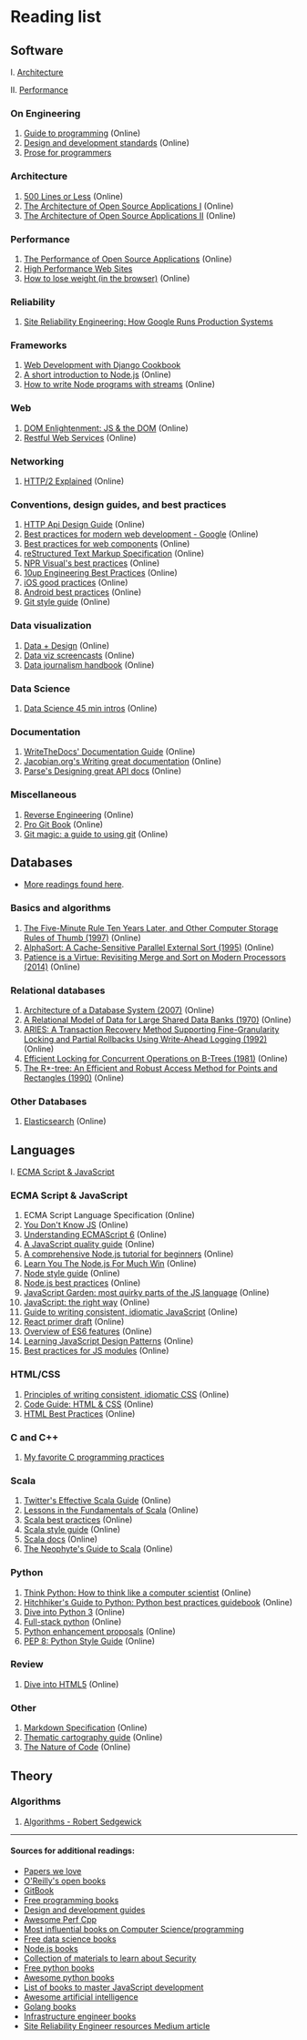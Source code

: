 # Reading list

## Software

I. [Architecture](#Architecture)

II. [Performance](#Performance)

### On Engineering

1. [Guide to programming](https://github.com/thoughtbot/guides) (Online)
2. [Design and development standards](https://github.com/north/north) (Online)
3. [Prose for programmers](https://github.com/joshuacc/prose-for-programmers)

### Architecture

1. [500 Lines or Less](http://aosabook.org/en/index.html) (Online)
2. [The Architecture of Open Source Applications I](http://aosabook.org/en/index.html) (Online)
3. [The Architecture of Open Source Applications II](http://aosabook.org/en/index.html) (Online)

### Performance

1. [The Performance of Open Source Applications](http://aosabook.org/en/index.html) (Online)
2. [High Performance Web Sites](https://www.amazon.com/gp/product/0596529309/)
3. [How to lose weight (in the browser)](https://github.com/zenorocha/browser-diet) (Online)

### Reliability

1. [Site Reliability Engineering: How Google Runs Production Systems](https://www.amazon.com/gp/product/149192912X/)

### Frameworks

1. [Web Development with Django Cookbook](https://www.amazon.com/gp/product/1785886770/)
2. [A short introduction to Node.js](https://github.com/maxogden/art-of-node) (Online)
3. [How to write Node programs with streams](https://github.com/substack/stream-handbook) (Online)

### Web

1. [DOM Enlightenment: JS & the DOM](http://domenlightenment.com/) (Online)
2. [Restful Web Services](http://restfulwebapis.org/rws.html) (Online)

### Networking

1. [HTTP/2 Explained](https://github.com/bagder/http2-explained) (Online)

### Conventions, design guides, and best practices

1. [HTTP Api Design Guide](https://github.com/interagent/http-api-design) (Online)
2. [Best practices for modern web development - Google](https://github.com/google/WebFundamentals/) (Online)
3. [Best practices for web components](https://github.com/webcomponents/webcomponents.github.io) (Online)
4. [reStructured Text Markup Specification](http://docutils.sourceforge.net/docs/ref/rst/restructuredtext.html) (Online)
5. [NPR Visual's best practices](https://github.com/nprapps/bestpractices) (Online)
6. [10up Engineering Best Practices](https://github.com/10up/Engineering-Best-Practices) (Online)
7. [iOS good practices](https://github.com/futurice/ios-good-practices) (Online)
8. [Android best practices](https://github.com/futurice/android-best-practices) (Online)
9. [Git style guide](https://github.com/agis-/git-style-guide) (Online)

### Data visualization

1. [Data + Design](https://github.com/infoactive/data-design/) (Online)
2. [Data viz screencasts](https://github.com/curran/screencasts/) (Online)
3. [Data journalism handbook](http://datajournalismhandbook.org/1.0/en/) (Online)

### Data Science

1. [Data Science 45 min intros](https://github.com/DrSkippy/Data-Science-45min-Intros) (Online)

### Documentation

1. [WriteTheDocs' Documentation Guide](https://github.com/writethedocs/docs/) (Online)
2. [Jacobian.org's Writing great documentation](https://jacobian.org/writing/great-documentation/) (Online)
3. [Parse's Designing great API docs](http://blog.parse.com/learn/engineering/designing-great-api-docs/) (Online)

### Miscellaneous

1. [Reverse Engineering](https://github.com/dennis714/RE-for-beginners) (Online)
2. [Pro Git Book](https://github.com/progit/progit) (Online)
3. [Git magic: a guide to using git](https://github.com/blynn/gitmagic) (Online)



## Databases

* [More readings found here](https://github.com/rxin/db-readings).

### Basics and algorithms

1. [The Five-Minute Rule Ten Years Later, and Other Computer Storage Rules of Thumb (1997)](http://research.microsoft.com/en-us/um/people/gray/5_min_rule_sigmod.pdf) (Online)
2. [AlphaSort: A Cache-Sensitive Parallel External Sort (1995)](http://research.microsoft.com/en-us/um/people/gray/papers/AlphaSortSigmod.pdf) (Online)
3. [Patience is a Virtue: Revisiting Merge and Sort on Modern Processors (2014)](http://research.microsoft.com/pubs/209622/patsort-sigmod14.pdf) (Online)

### Relational databases

1. [Architecture of a Database System (2007)](http://db.cs.berkeley.edu/papers/fntdb07-architecture.pdf) (Online)
2. [A Relational Model of Data for Large Shared Data Banks (1970)](http://www.cs.berkeley.edu/~rxin/db-papers/Relational-Model-Codd.pdf) (Online)
3. [ARIES: A Transaction Recovery Method Supporting Fine-Granularity Locking and Partial Rollbacks Using Write-Ahead Logging (1992)](http://www.cs.berkeley.edu/~rxin/db-papers/ARIES.pdf) (Online)
4. [Efficient Locking for Concurrent Operations on B-Trees (1981)](http://www.cs.berkeley.edu/~rxin/db-papers/B-tree.pdf) (Online)
5. [The R*-tree: An Efficient and Robust Access Method for Points and Rectangles (1990)](http://www.cs.berkeley.edu/~rxin/db-papers/R-tree.pdf) (Online)

### Other Databases

1. [Elasticsearch](https://www.elastic.co/guide/en/elasticsearch/guide/current/index.html) (Online)



## Languages

I. [ECMA Script & JavaScript](#ECMA-Script-JavaScript)

### ECMA Script & JavaScript

1. ECMA Script Language Specification (Online)
2. [You Don't Know JS](https://github.com/getify/You-Dont-Know-JS) (Online)
3. [Understanding ECMAScript 6](https://leanpub.com/understandinges6/read) (Online)
4. [A JavaScript quality guide](https://github.com/bevacqua/js) (Online)
5. [A comprehensive Node.js tutorial for beginners](https://github.com/manuelkiessling/nodebeginner.org) (Online)
6. [Learn You The Node.js For Much Win](https://github.com/workshopper/learnyounode) (Online)
7. [Node style guide](https://github.com/felixge/node-style-guide) (Online)
8. [Node.js best practices](https://github.com/alanjames1987/Node.js-Best-Practices) (Online)
9. [JavaScript Garden: most quirky parts of the JS language](https://github.com/BonsaiDen/JavaScript-Garden) (Online)
10. [JavaScript: the right way](https://github.com/braziljs/js-the-right-way) (Online)
11. [Guide to writing consistent, idiomatic JavaScript](https://github.com/rwaldron/idiomatic.js) (Online)
12. [React primer draft](https://github.com/mikechau/react-primer-draft/) (Online)
13. [Overview of ES6 features](https://github.com/lukehoban/es6features) (Online)
14. [Learning JavaScript Design Patterns](https://addyosmani.com/resources/essentialjsdesignpatterns/book/) (Online)
15. [Best practices for JS modules](https://github.com/mattdesl/module-best-practices) (Online)

### HTML/CSS

1. [Principles of writing consistent, idiomatic CSS](https://github.com/necolas/idiomatic-css) (Online)
2. [Code Guide: HTML & CSS](https://github.com/mdo/code-guide) (Online)
3. [HTML Best Practices](https://github.com/hail2u/html-best-practices) (Online)

### C and C++

1. [My favorite C programming practices](https://github.com/mcinglis/c-style)

### Scala

1. [Twitter's Effective Scala Guide](https://github.com/twitter/effectivescala) (Online)
2. [Lessons in the Fundamentals of Scala](https://github.com/twitter/scala_school) (Online)
3. [Scala best practices](https://github.com/alexandru/scala-best-practices) (Online)
4. [Scala style guide](http://docs.scala-lang.org/style/) (Online)
5. [Scala docs](http://docs.scala-lang.org/) (Online)
6. [The Neophyte's Guide to Scala](http://danielwestheide.com/scala/neophytes.html) (Online)

### Python

1. [Think Python: How to think like a computer scientist](http://www.greenteapress.com/thinkpython/thinkpython.pdf) (Online)
2. [Hitchhiker's Guide to Python: Python best practices guidebook](https://github.com/kennethreitz/python-guide) (Online)
3. [Dive into Python 3](http://www.diveintopython3.net/) (Online)
4. [Full-stack python](https://github.com/mattmakai/fullstackpython.com) (Online)
5. [Python enhancement proposals](https://github.com/python/peps) (Online)
6. [PEP 8: Python Style Guide](https://www.python.org/dev/peps/pep-0008/) (Online)

### Review

1. [Dive into HTML5](https://github.com/diveintomark/diveintohtml5) (Online)

### Other

1. [Markdown Specification](https://github.com/jgm/CommonMark) (Online)
2. [Thematic cartography guide](https://github.com/axismaps/thematic-cartography) (Online)
3. [The Nature of Code](https://github.com/shiffman/The-Nature-of-Code) (Online)


## Theory

### Algorithms

1. [Algorithms - Robert Sedgewick](https://www.amazon.com/gp/product/032157351X/)

<hr>

#### Sources for additional readings:

* [Papers we love](https://github.com/papers-we-love/papers-we-love)
* [O'Reilly's open books](http://www.oreilly.com/openbook/)
* [GitBook](https://www.gitbook.com/explore)
* [Free programming books](https://github.com/vhf/free-programming-books)
* [Design and development guides](https://github.com/NARKOZ/guides)
* [Awesome Perf Cpp](https://github.com/fenbf/AwesomePerfCpp)
* [Most influential books on Computer Science/programming](https://github.com/chhantyal/influential-cs-books)
* [Free data science books](https://github.com/chaconnewu/free-data-science-books)
* [Node.js books](https://github.com/Pana/node-books)
* [Collection of materials to learn about Security](https://github.com/sbilly/awesome-security)
* [Free python books](https://github.com/revolunet/PythonBooks)
* [Awesome python books](https://github.com/Junnplus/awesome-python-books)
* [List of books to master JavaScript development](https://github.com/javascript-society/javascript-path)
* [Awesome artificial intelligence](https://github.com/owainlewis/awesome-artificial-intelligence)
* [Golang books](https://github.com/dariubs/GoBooks)
* [Infrastructure engineer books](https://github.com/stack72/ops-books)
* [Site Reliability Engineer resources Medium article](https://medium.com/@tammybutow/graduating-from-bootcamp-and-interested-in-becoming-a-site-reliability-engineer-b69a38ce858b#.nwqhmn2p0)

